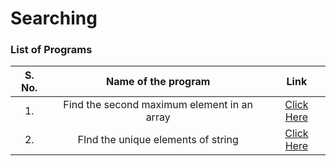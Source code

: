# Searching

### List of Programs
| S. No.  | Name of the program | Link  |
| :---: | :---: | :---: |
| 1.  | Find the second maximum element in an array | [Click Here](/Main/Programs/Searching/second_max_element.py) |
| 2.  | FInd the unique elements of string |  [Click Here](/Main/Programs/Searching/print_unique_elements.py)  |   
